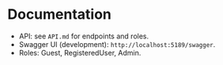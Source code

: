 # Documentation

- API: see `API.md` for endpoints and roles.
- Swagger UI (development): `http://localhost:5189/swagger`.
- Roles: Guest, RegisteredUser, Admin.
